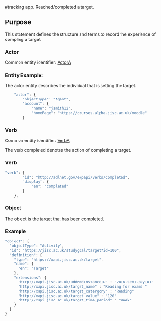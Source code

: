 #tracking app. Reached/completed a target. 

## Purpose
This statement defines the structure and terms to record the experience of compling a target. 

### Actor
Common entity identifier: [ActorA](/common_structures.md#actora)

### Entity Example:
The actor entity describes the individual that is setting the target.


``` Javascript
    "actor": {
        "objectType": "Agent",
        "account": {
            "name": "jsmith12",
            "homePage": "https://courses.alpha.jisc.ac.uk/moodle"
        }

```



### Verb
Common entity identifier: [VerbA](/common_structures.md#verba)

The verb completed  denotes the action of completing a target.

### Verb

``` javascript
"verb": {
        "id": "http://adlnet.gov/expapi/verbs/completed",
        "display": {
            "en": "completed"
        }
    },
```

### Object

The object is the target that has been completed.

### Example

``` javascript
"object": {
  "objectType": "Activity",
  "id": "https://jisc.ac.uk/studygoal/target?id=100",
  "definition": {
    "type": "https://xapi.jisc.ac.uk/target",
    "name": {
      "en": "Target"
    },
    "extensions": {
      "http://xapi.jisc.ac.uk/uddModInstanceID" : "2016.sem1.psy101"
      "http://xapi.jisc.ac.uk/target_name" : "Reading for exams "
      "http://xapi.jisc.ac.uk/target_catergory" : "Reading"
      "http://xapi.jisc.ac.uk/target_value" : "120"
      "http://xapi.jisc.ac.uk/target_time_period" : "Week"	
    }
  }
}


